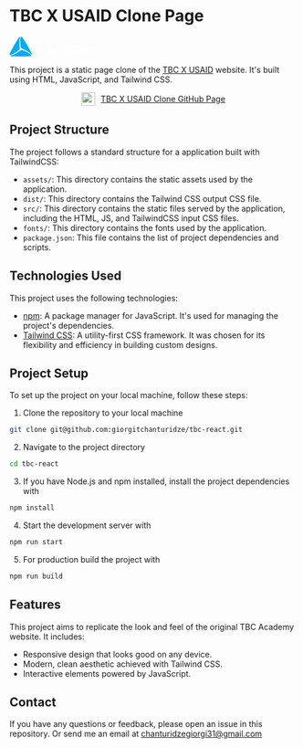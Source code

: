 # TBC X USAID Clone Page
<svg class="w-full h-full" preserveAspectRatio="xMidYMid meet" data-bbox="-0.049 -0.035 160.05 35.031"
    xmlns="http://www.w3.org/2000/svg" viewBox="-0.049 -0.035 160.05 35.031" height="36" width="160"
    data-type="color" role="presentation" aria-hidden="true">
    <g>
    <g clip-path="url(#b290f575-40bd-4c29-b19c-ded35374c9f9_comp-ktjxmlim)">
        <path fill="#00ADEE"
        d="M17.72 20.126a3.738 3.738 0 0 1-1.187 3.079A42.393 42.393 0 0 1 3.49 31.5a6 6 0 0 1-1.37.365 1.043 1.043 0 0 1-1.258-1.083 2.46 2.46 0 0 1 .137-.652C2.27 26.49 6.62 18.587 8.472 15.326c2.315-4.076 8.4-13.898 9.32-15a.332.332 0 0 1 .398-.098c.15.079.267.17.117.711-.796 2.915-1.956 9.255-.756 17.91.065.456.123.86.156 1.245"
        data-color="1"></path>
        <path fill="#00ADEE"
        d="M19.187 24.287a3.737 3.737 0 0 1 3.26-.508 42.26 42.26 0 0 1 13.697 7.134c.372.294.706.631.997 1.005a1.042 1.042 0 0 1-.306 1.63 2.373 2.373 0 0 1-.652.202c-3.79.718-12.81.907-16.56.933-4.688 0-16.232-.326-17.608-.587a.32.32 0 0 1-.28-.293c0-.17 0-.32.554-.463 2.922-.764 8.987-2.935 15.887-8.296.359-.28.652-.535 1.004-.757"
        data-color="1"></path>
        <path fill="#00ADEE"
        d="M22.05 20.929a3.73 3.73 0 0 1-2.067-2.563 42.333 42.333 0 0 1-.652-15.431 6 6 0 0 1 .365-1.37 1.043 1.043 0 0 1 1.565-.548c.182.126.348.273.496.437 2.51 2.929 7.174 10.644 9.078 13.872 2.374 4.05 7.826 14.231 8.309 15.561a.32.32 0 0 1-.111.392c-.144.098-.287.15-.652-.248-2.126-2.146-7.037-6.313-15.13-9.613-.425-.17-.803-.32-1.162-.49"
        data-color="1"></path>
        <path fill="#00ADEE"
        d="M17.386 19.382c.163 1.65.247 2.51-1.096 3.913a44.35 44.35 0 0 1-8.478 6.235 36.381 36.381 0 0 1-5.074 2.478c-1.148.411-2.107.587-2.61-.241a1.597 1.597 0 0 1 0-1.46c1.24-3.366 4.827-9.653 7.175-13.742l.737-1.305c3.593-6.196 8.354-13.78 9.287-15 .137-.176.385-.385.613-.254a.45.45 0 0 1 .163.482c0 .033-.065.255-.085.34-1.539 6.26-1.376 12.39-.652 18.521"
        data-color="1"></path>
        <path fill="#00ADEE"
        d="M22.637 21.313c-1.513-.69-2.302-1.05-2.85-2.915a44.167 44.167 0 0 1-1.174-10.435c-.013-1.885.118-3.77.392-5.635.215-1.2.548-2.12 1.506-2.12A1.611 1.611 0 0 1 21.77.94c2.296 2.765 5.948 9.007 8.322 13.044.248.417.495.848.743 1.304 3.574 6.209 7.761 14.126 8.342 15.548.085.202.143.522-.085.652a.457.457 0 0 1-.502-.104l-.248-.235c-4.65-4.474-10.05-7.395-15.705-9.835z"
        data-color="1"></path>
        <path fill="#00ADEE"
        d="M18.339 24.887c1.35-.965 2.054-1.467 3.946-1.01a44.05 44.05 0 0 1 9.633 4.226 36.58 36.58 0 0 1 4.682 3.156c.933.783 1.565 1.533 1.083 2.361a1.598 1.598 0 0 1-1.266.724c-3.534.606-10.767.652-15.476.652h-1.48c-7.174 0-16.116-.346-17.61-.548-.22 0-.52-.137-.52-.404a.45.45 0 0 1 .338-.378l.333-.098c6.196-1.794 11.426-5.009 16.37-8.687"
        data-color="1"></path>
        <path fill="#ffffff" d="m48.77 20.818.965-.966-2.687-2.686a.683.683 0 0 0-.965.965l2.687 2.687z"
        data-color="2"></path>
        <path fill="#ffffff"
        d="m51.66 21.776 3.671-3.678a.653.653 0 0 0 0-.965.692.692 0 0 0-.965 0l-3.672 3.678-.965.965-3.62 3.62a.653.653 0 0 0 0 .959.652.652 0 0 0 .966 0l3.62-3.613 3.645 3.645a.691.691 0 0 0 .965 0 .653.653 0 0 0 0-.965l-3.645-3.646z"
        data-color="2"></path>
        <path fill="#ffffff"
        d="M70.71 16.526c.116.393.285.768.502 1.116.202.313.476.704.822 1.167.35.443.675.907.972 1.39.276.462.495.957.652 1.473a6.86 6.86 0 0 1 .267 2.009 5.394 5.394 0 0 1-.652 2.68 4.174 4.174 0 0 1-1.709 1.69 5.18 5.18 0 0 1-2.426.567 5.043 5.043 0 0 1-2.406-.568 4.141 4.141 0 0 1-1.69-1.676 5.426 5.426 0 0 1-.613-2.68c.008-.66.09-1.316.248-1.957l2.609.092a7.68 7.68 0 0 0-.183 1.663 3.359 3.359 0 0 0 .548 2.028 1.761 1.761 0 0 0 1.52.75 1.826 1.826 0 0 0 1.493-.652c.4-.571.598-1.26.561-1.957a3.856 3.856 0 0 0-.365-1.741 10.935 10.935 0 0 0-1.115-1.702 13.844 13.844 0 0 1-1.005-1.448 6.06 6.06 0 0 1-.652-1.546 7.077 7.077 0 0 1-.222-2.126h2.655c-.006.483.06.964.195 1.428"
        data-color="2"></path>
        <path fill="#ffffff"
        d="M78.008 28.063a3.972 3.972 0 0 1-1.696-1.539 4.304 4.304 0 0 1-.587-2.237 4.623 4.623 0 0 1 .124-1.108l2.609.104a3.368 3.368 0 0 0-.072.75 2.35 2.35 0 0 0 .607 1.722 2.172 2.172 0 0 0 1.617.652 2.218 2.218 0 0 0 1.585-.567 1.959 1.959 0 0 0 .593-1.507 1.847 1.847 0 0 0-.56-1.435 2.264 2.264 0 0 0-1.579-.509h-.698V20.2h.88c.467.026.928-.11 1.305-.386a1.303 1.303 0 0 0 .457-1.063 1.441 1.441 0 0 0-.483-1.102 1.956 1.956 0 0 0-1.304-.483l.137-2.178a5.102 5.102 0 0 1 2.27.476 3.554 3.554 0 0 1 1.512 1.305c.363.575.55 1.244.535 1.924a3.156 3.156 0 0 1-.45 1.67c-.315.5-.79.88-1.35 1.075a2.609 2.609 0 0 1 1.454 1.161c.369.6.557 1.292.542 1.996a3.822 3.822 0 0 1-.574 2.08 3.913 3.913 0 0 1-1.683 1.442 5.87 5.87 0 0 1-2.609.528 5.713 5.713 0 0 1-2.608-.554"
        data-color="2"></path>
        <path fill="#ffffff"
        d="M93.686 16.526a4.5 4.5 0 0 0 .496 1.116c.202.313.476.704.822 1.167.35.443.675.907.972 1.39.279.46.498.956.652 1.473.19.652.281 1.33.267 2.009a5.394 5.394 0 0 1-.652 2.68 4.194 4.194 0 0 1-1.715 1.69 5.163 5.163 0 0 1-2.426.567 5.04 5.04 0 0 1-2.407-.568 4.121 4.121 0 0 1-1.682-1.676 5.432 5.432 0 0 1-.62-2.68c.007-.66.09-1.316.248-1.957l2.608.091a8.104 8.104 0 0 0-.176 1.664 3.359 3.359 0 0 0 .542 2.002 1.78 1.78 0 0 0 1.526.75 1.807 1.807 0 0 0 1.487-.652c.406-.569.603-1.26.56-1.957a3.77 3.77 0 0 0-.365-1.741 10.93 10.93 0 0 0-1.115-1.702 14.878 14.878 0 0 1-1.004-1.448 6.565 6.565 0 0 1-.652-1.546 7.298 7.298 0 0 1-.222-2.126h2.66c-.005.483.061.964.197 1.428"
        data-color="2"></path>
        <path fill="#ffffff"
        d="M106.691 27.04a5.531 5.531 0 0 0-2.283-.418h-4.409v-1.956h1.337a5.352 5.352 0 0 1-2.008-2.042 5.869 5.869 0 0 1-.757-2.935 5.746 5.746 0 0 1 .555-2.648c.326-.66.842-1.21 1.48-1.578a4.141 4.141 0 0 1 2.054-.515 4.022 4.022 0 0 1 1.859.437 2.65 2.65 0 0 1 1.259 1.259 2.931 2.931 0 0 1 1.304-1.246 4.144 4.144 0 0 1 1.924-.45 4.43 4.43 0 0 1 2.185.535 3.914 3.914 0 0 1 1.539 1.493c.382.68.576 1.45.561 2.23a4.133 4.133 0 0 1-.574 2.172 3.908 3.908 0 0 1-1.578 1.481 4.815 4.815 0 0 1-2.27.522 4.89 4.89 0 0 1-2.276-.515 4.029 4.029 0 0 1-1.591-1.435 3.86 3.86 0 0 1-.574-2.1v-.359a2.01 2.01 0 0 0-.398-1.304 1.305 1.305 0 0 0-1.07-.496 1.425 1.425 0 0 0-1.226.62 3.263 3.263 0 0 0-.45 1.917 4.443 4.443 0 0 0 1.226 3.385 4.92 4.92 0 0 0 3.02 1.337l.587.058a5.606 5.606 0 0 1 3.117 1.2 3.84 3.84 0 0 1 1.305 2.76h-2.694a1.82 1.82 0 0 0-1.102-1.403l-.052-.006zm3.509-6.431c.347-.403.527-.923.502-1.454a2.105 2.105 0 0 0-.522-1.487 1.676 1.676 0 0 0-1.304-.542 1.723 1.723 0 0 0-1.305.542 2.316 2.316 0 0 0 0 2.895 1.724 1.724 0 0 0 1.305.555 1.69 1.69 0 0 0 1.304-.542"
        data-color="2"></path>
        <path fill="#ffffff"
        d="M117.126 28.064a4.043 4.043 0 0 1-1.663-1.52 4.219 4.219 0 0 1-.587-2.224c.003-.496.082-.989.234-1.461l2.55.104c-.077.365-.12.736-.13 1.11a2.291 2.291 0 0 0 .554 1.61 1.999 1.999 0 0 0 1.533.6 1.957 1.957 0 0 0 2.107-2.159v-4.943a1.965 1.965 0 0 0-1.183-1.797 1.956 1.956 0 0 0-2.117.375 1.86 1.86 0 0 0-.39.644 1.853 1.853 0 0 0-.106.745 3.5 3.5 0 0 0 .072.75l-2.661.072a6.492 6.492 0 0 1-.105-1.18 3.524 3.524 0 0 1 .607-2.042 3.911 3.911 0 0 1 1.65-1.357 5.58 5.58 0 0 1 2.328-.469 5.217 5.217 0 0 1 2.335.509 3.849 3.849 0 0 1 1.624 1.467c.402.688.606 1.473.587 2.27v4.956a4.726 4.726 0 0 1-.574 2.374 3.836 3.836 0 0 1-1.637 1.566 5.468 5.468 0 0 1-2.55.554c-.859.02-1.71-.17-2.478-.554z"
        data-color="2"></path>
        <path fill="#ffffff"
        d="M129.008 28.05a4.087 4.087 0 0 1-1.676-1.578 4.571 4.571 0 0 1-.58-2.315 4.798 4.798 0 0 1 .554-2.315 3.912 3.912 0 0 1 1.572-1.579 4.703 4.703 0 0 1 2.335-.56 3.913 3.913 0 0 1 1.493.28c.42.168.795.432 1.096.77v-1.781a1.725 1.725 0 0 0-.652-1.383 2.688 2.688 0 0 0-3.053-.039 1.452 1.452 0 0 0-.606 1.135l-2.707-.091a3.117 3.117 0 0 1 .653-1.918 4.067 4.067 0 0 1 1.728-1.304 6.244 6.244 0 0 1 2.433-.463 5.649 5.649 0 0 1 2.465.528 4.135 4.135 0 0 1 1.728 1.48c.429.64.657 1.395.652 2.166v4.976a4.42 4.42 0 0 1-1.304 3.333 4.898 4.898 0 0 1-3.555 1.232 5.542 5.542 0 0 1-2.608-.567l.032-.007zm4.155-2.25a1.906 1.906 0 0 0 .606-1.454v-.34a1.964 1.964 0 0 0-.606-1.473 2.245 2.245 0 0 0-1.572-.561 2.199 2.199 0 1 0 0 4.39 2.244 2.244 0 0 0 1.572-.562z"
        data-color="2"></path>
        <path fill="#ffffff"
        d="M139.267 25.363a20.419 20.419 0 0 1-.261-3.43v-2.055a5.553 5.553 0 0 1 .606-2.674 4.16 4.16 0 0 1 1.67-1.715 5.218 5.218 0 0 1 4.813 0 4.163 4.163 0 0 1 1.67 1.703c.422.82.63 1.732.606 2.654v2.087a20.76 20.76 0 0 1-.261 3.45 21.28 21.28 0 0 1-.737 3.059h-2.569c.618-2.079.93-4.236.926-6.405v-2.054a3.262 3.262 0 0 0-.541-2.029 1.91 1.91 0 0 0-1.491-.718 1.905 1.905 0 0 0-1.49.718 3.35 3.35 0 0 0-.541 2.048v2.035a22.328 22.328 0 0 0 .926 6.405h-2.609a22.74 22.74 0 0 1-.737-3.079"
        data-color="2"></path>
        <path fill="#ffffff"
        d="M156.811 16.526c.114.393.281.768.496 1.116.202.313.476.704.822 1.167.351.443.675.907.971 1.39a6.66 6.66 0 0 1 .9 3.482 5.39 5.39 0 0 1-.652 2.68 4.141 4.141 0 0 1-1.709 1.69 5.163 5.163 0 0 1-2.426.567 5.041 5.041 0 0 1-2.406-.568 4.141 4.141 0 0 1-1.689-1.676 5.419 5.419 0 0 1-.613-2.68c.007-.66.09-1.316.247-1.957l2.609.092a8.085 8.085 0 0 0-.182 1.663 3.363 3.363 0 0 0 .547 2.028 1.765 1.765 0 0 0 1.526.75 1.824 1.824 0 0 0 1.487-.652c.403-.57.601-1.26.561-1.957a3.768 3.768 0 0 0-.365-1.741 10.935 10.935 0 0 0-1.115-1.702 13.76 13.76 0 0 1-1.004-1.448 6.574 6.574 0 0 1-.653-1.546 7.054 7.054 0 0 1-.221-2.126h2.66a4.93 4.93 0 0 0 .196 1.428"
        data-color="2"></path>
    </g>
    <defs fill="none">
        <clipPath id="b290f575-40bd-4c29-b19c-ded35374c9f9_comp-ktjxmlim">
        <path fill="#ffffff" d="M160 0v35.003H0V0h160z"></path>
        </clipPath>
    </defs>
    </g>
</svg>

This project is a static page clone of the [TBC X USAID](https://www.tbcacademy.ge/usaid) website. It's built using HTML, JavaScript, and Tailwind CSS.

<div style="display: flex; justify-content: center; align-items: center; gap: 10px;">
<img src="https://cdn-icons-png.flaticon.com/512/25/25231.png" width="24"> <a href="#" >TBC X USAID Clone GitHub Page</a>
</div>


## Project Structure

The project follows a standard structure for a application built with TailwindCSS:

- `assets/`: This directory contains the static assets used by the application.
- `dist/`: This directory contains the Tailwind CSS output CSS file.
- `src/`: This directory contains the static files served by the application, including the HTML, JS, and TailwindCSS input CSS files.
- `fonts/`: This directory contains the fonts used by the application.
- `package.json`: This file contains the list of project dependencies and scripts.

## Technologies Used

This project uses the following technologies:

- [npm](https://www.npmjs.com/): A package manager for JavaScript. It's used for managing the project's dependencies.
- [Tailwind CSS](https://tailwindcss.com/): A utility-first CSS framework. It was chosen for its flexibility and efficiency in building custom designs.

## Project Setup

To set up the project on your local machine, follow these steps:

1. Clone the repository to your local machine
```bash
git clone git@github.com:giorgitchanturidze/tbc-react.git
```
2. Navigate to the project directory
```bash
cd tbc-react
```
3. If you have Node.js and npm installed, install the project dependencies with 
```bash
npm install
```
4. Start the development server with
```bash
npm run start
```
5. For production build the project with 
```bash
npm run build
```

## Features

This project aims to replicate the look and feel of the original TBC Academy website. It includes:

- Responsive design that looks good on any device.
- Modern, clean aesthetic achieved with Tailwind CSS.
- Interactive elements powered by JavaScript.

## Contact

If you have any questions or feedback, please open an issue in this repository. Or send me an email at [chanturidzegiorgi31@gmail.com](mailto:chanturidzegiorgi31@gmail.com)